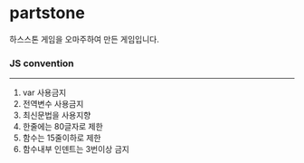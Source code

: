 # partstone
하스스톤 게임을 오마주하여 만든 게임입니다.

### JS convention
---
1. var 사용금지
1. 전역변수 사용금지
1. 최신문법을 사용지향
1. 한줄에는 80글자로 제한
1. 함수는 15줄이하로 제한
1. 함수내부 인덴트는 3번이상 금지

